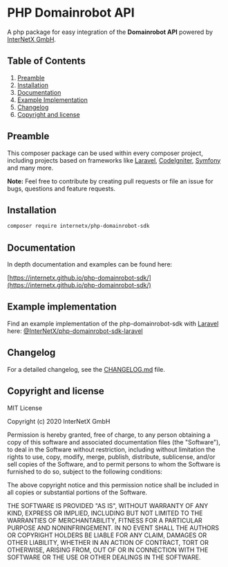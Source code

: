 # PHP Domainrobot API

A php package for easy integration of the **Domainrobot API** powered by [InterNetX GmbH](https://internetx.com).

## Table of Contents

1. [Preamble](#preamble)
2. [Installation](#installation)
3. [Documentation](#documentation)
4. [Example Implementation](#example-implementation)
5. [Changelog](#changelog)
6. [Copyright and license](#copyright-and-license)

## Preamble

This composer package can be used within every composer project, including projects based on frameworks like [Laravel](https://laravel.com), [CodeIgniter](https://codeigniter.com/), [Symfony](https://symfony.com/) and many more.

**Note:** Feel free to contribute by creating pull requests or file an issue for bugs, questions and feature requests.

## Installation

```bash
composer require internetx/php-domainrobot-sdk
```

## Documentation

In depth documentation and examples can be found here:

[https://internetx.github.io/php-domainrobot-sdk/](https://internetx.github.io/php-domainrobot-sdk/)

## Example implementation

Find an example implementation of the php-domainrobot-sdk with [Laravel](https://laravel.com) here:
[@InterNetX/php-domainrobot-sdk-laravel](https://github.com/InterNetX/php-domainrobot-sdk-laravel)

## Changelog

For a detailed changelog, see the [CHANGELOG.md](CHANGELOG.md) file.

## Copyright and license

MIT License

Copyright (c) 2020 InterNetX GmbH

Permission is hereby granted, free of charge, to any person obtaining a copy
of this software and associated documentation files (the "Software"), to deal
in the Software without restriction, including without limitation the rights
to use, copy, modify, merge, publish, distribute, sublicense, and/or sell
copies of the Software, and to permit persons to whom the Software is
furnished to do so, subject to the following conditions:

The above copyright notice and this permission notice shall be included in all
copies or substantial portions of the Software.

THE SOFTWARE IS PROVIDED "AS IS", WITHOUT WARRANTY OF ANY KIND, EXPRESS OR
IMPLIED, INCLUDING BUT NOT LIMITED TO THE WARRANTIES OF MERCHANTABILITY,
FITNESS FOR A PARTICULAR PURPOSE AND NONINFRINGEMENT. IN NO EVENT SHALL THE
AUTHORS OR COPYRIGHT HOLDERS BE LIABLE FOR ANY CLAIM, DAMAGES OR OTHER
LIABILITY, WHETHER IN AN ACTION OF CONTRACT, TORT OR OTHERWISE, ARISING FROM,
OUT OF OR IN CONNECTION WITH THE SOFTWARE OR THE USE OR OTHER DEALINGS IN THE
SOFTWARE.

